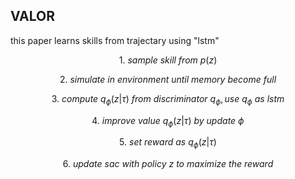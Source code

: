 
## VALOR

this paper learns skills from trajectary using "lstm"

$$1. \ sample \ skill \ from \ p(z)$$

$$2. \ simulate \ in \ environment \ until \ memory \ become \ full $$

$$3. \ compute \ q_\phi(z | \tau) \ from \ discriminator \ q_\phi, use \ q_\phi \ as \ lstm $$

$$4. \ improve \ value \ q_\phi(z | \tau) \ by \ update \ \phi$$

$$5. \ set \ reward \ as \ q_\phi(z | \tau)$$

$$6. \ update \ sac \ with \ policy \ z \ to \ maximize \ the \ reward$$
